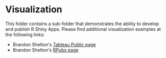 # Visualization

This folder contains a sub-folder that demonstrates the ability to develop and publish R Shiny Apps. Please find additional visualization examples at the following links:

- Brandon Shelton's [Tableau Public page](https://public.tableau.com/profile/brandon.shelton#!/)
- Brandon Shelton's [RPubs page](http://rpubs.com/bshelton141/)
